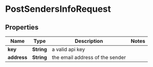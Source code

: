 

# PostSendersInfoRequest


## Properties

| Name | Type | Description | Notes |
|------------ | ------------- | ------------- | -------------|
|**key** | **String** | a valid api key |  |
|**address** | **String** | the email address of the sender |  |



